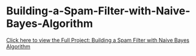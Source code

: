 # Building-a-Spam-Filter-with-Naive-Bayes-Algorithm

[Click here to view the Full Project: Building a Spam Filter with Naive Bayes Algorithm](https://nbviewer.jupyter.org/github/stephentaul22/Building-a-Spam-Filter-with-Naive-Bayes-Algorithm/blob/main/Building%20a%20Spam%20Filter%20with%20Naive%20Bayes%20Algorithm%20%7C%20Guided%20Project%2015.ipynb)
